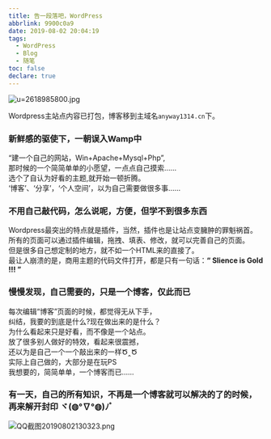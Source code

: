 ```yaml
---
title: 告一段落吧，WordPress
abbrlink: 9900c0a9
date: 2019-08-02 20:04:19
tags: 
  - WordPress
  - Blog
  - 随笔
toc: false
declare: true
---
```


![u=2618985800.jpg](https://cdn.anyway1314.cn/imageu=2618985800.jpg)

Wordpress主站点内容已打包，博客移到主域名`anyway1314.cn`下。
<!-- more -->

### 新鲜感的驱使下，一朝误入Wamp中
“建一个自己的网站，Win+Apache+Mysql+Php”,  
那时候的一个简简单单的小愿望，一点点自己摸索……  
选个了自认为好看的主题,就开始一顿折腾。  
‘博客’、‘分享’，‘个人空间’，以为自己需要做很多事……  

### 不用自己敲代码，怎么说呢，方便，但学不到很多东西
Wordpress最突出的特点就是插件，当然，插件也是让站点变臃肿的罪魁祸首。
所有的页面可以通过插件编辑，拖拽、填表、修改，就可以完善自己的页面。  
但是很多自己想定制的地方，就不如一个HTML来的直接了。  
最让人崩溃的是，商用主题的代码文件打开，都是只有一句话：**“ Slience is Gold !!! ”**  

### 慢慢发现，自己需要的，只是一个博客，仅此而已
每次编辑“博客”页面的时候，都觉得无从下手，  
纠结，我要的到底是什么?现在做出来的是什么？  
为什么看起来只是好看，而不像是一个站点。  
放了很多别人做好的特效，看起来很震撼，  
还以为是自己一个一个敲出来的一样Ծ‸Ծ  
实际上自己做的，大部分是在玩PS  
我想要的，简简单单，一个博客而已……  

### 有一天，自己的所有知识，不再是一个博客就可以解决的了的时候，再来解开封印 ヾ(◍°∇°◍)ﾉﾞ

![QQ截图20190802130323.png](https://cdn.anyway1314.cn/imageQQ截图20190802130323.png)








